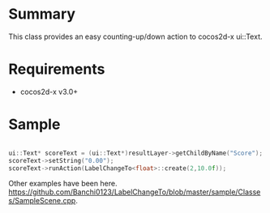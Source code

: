 # Summary  
  
  This class provides an easy counting-up/down action to cocos2d-x ui::Text.  
  
# Requirements
  
* cocos2d-x v3.0+
  
# Sample  
  
  ```c++
  
  ui::Text* scoreText = (ui::Text*)resultLayer->getChildByName("Score");
  scoreText->setString("0.00");
  scoreText->runAction(LabelChangeTo<float>::create(2,10.0f));
  
  ```
  
Other examples have been here.   <https://github.com/Banchi0123/LabelChangeTo/blob/master/sample/Classes/SampleScene.cpp>.
